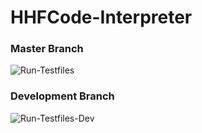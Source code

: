 # HHFCode-Interpreter

### Master Branch
![Run-Testfiles](https://github.com/HAHAFUNNYCODE/HHFCode-Interpreter/workflows/Run-Testfiles/badge.svg)


### Development Branch
![Run-Testfiles-Dev](https://github.com/HAHAFUNNYCODE/HHFCode-Interpreter/workflows/Run-Testfiles/badge.svg?branch=misha-int)
